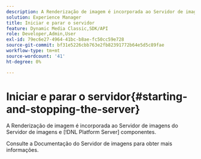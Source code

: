```yaml
---
description: A Renderização de imagem é incorporada ao Servidor de imagens do Servidor de imagens e [!DNL Platform Server] componentes.
solution: Experience Manager
title: Iniciar e parar o servidor
feature: Dynamic Media Classic,SDK/API
role: Developer,Admin,User
exl-id: 79ec6e27-4964-41bc-b8ae-fc50cc59e728
source-git-commit: bf31e5226cbb763e2fb82391772b64e5d5c89fae
workflow-type: tm+mt
source-wordcount: '41'
ht-degree: 0%

---
```


# Iniciar e parar o servidor{#starting-and-stopping-the-server}

A Renderização de imagem é incorporada ao Servidor de imagens do Servidor de imagens e [!DNL Platform Server] componentes.

Consulte a Documentação do Servidor de imagens para obter mais informações.
